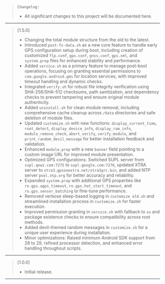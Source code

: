 > `Changelog:`
> - All significant changes to this project will be documented here.
---

> [1.5.0]
>
> - Changing the total module structure from the old to the latest.
> - Introduced `post-fs-data.sh` as a new core feature to handle early GPS configuration setup during boot, including creation of customized `flp.conf`, `gps.conf`, `gnss.conf`, `gps.xml`, and `system.prop` files for enhanced stability and performance.
> - Added `service.sh` as a primary feature to manage post-boot operations, focusing on granting essential permissions to `com.google.android.gms` for location services, with improved timeout handling and dynamic checks.
> - Integrated `verify.sh` for robust file integrity verification using SHA-256/SHA-512 checksums, path sanitization, and dependency checks to prevent tampering and ensure original module authenticity.
> - Added `uninstall.sh` for clean module removal, including comprehensive cache cleanup across `/data` directories and safe deletion of module files.
> - Updated `customize.sh` with new functions: `display_current_time`, `root_detect`, `display_device_info`, `display_ram_info`, `module_remove_check`, `abort_verify`, `verify_module`, and `print_random_devil_message` for better installation feedback and validation.
> - Enhanced `module.prop` with a new `banner` field pointing to a custom image URL for improved module presentation.
> - Optimized GPS configurations: Switched SUPL server from `supl.qxwz.com:7275` to `supl.google.com:7276`, updated XTRA server to `xtra3.gpsonextra.net/xtra3grc.bin`, and added NTP server `pool.ntp.org` for better accuracy and reliability.
> - Expanded `system.prop` with additional GPS properties like `ro.gps.agps_timeout`, `ro.gps.hot_start_timeout`, and `ro.gps.sensor_batching` to fine-tune performance.
> - Removed verbose sleep-based logging in `customize old.sh` and streamlined installation process in `customize.sh` for faster execution.
> - Improved permission granting in `service.sh` with fallback to `su` and package existence checks to ensure compatibility across root methods.
> - Added devil-themed random messages in `customize.sh` for a unique user experience during installation.
> - Minor optimizations: Raised minimum Android SDK support from 28 to 29, refined processor detection, and enhanced error handling throughout scripts.
---

> [1.0.0]
>
> - Initial release.
---